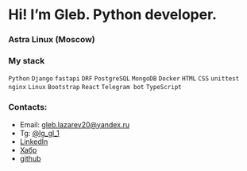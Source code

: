 # Hi! I’m Gleb. Python developer.
### Astra Linux (Moscow)

### My stack
`Python` `Django` `fastapi` `DRF` `PostgreSQL` `MongoDB` `Docker` `HTML` `CSS` `unittest` `nginx` `Linux` `Bootstrap` `React` `Telegram bot` `TypeScript`

### Contacts:
- Email: gleb.lazarev20@yandex.ru 
- Tg: [@lg_gl_1](https://t.me/lg_gl_1)
- [LinkedIn](www.linkedin.com/in/gleb-lazarev)
- [Хабр](https://career.habr.com/akchau)
- [github](https://github.com/akchau/)
